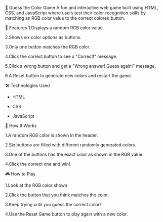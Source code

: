 🎨 Guess the Color Game
A fun and interactive web game built using HTML, CSS, and JavaScript where users test their color recognition skills by matching an RGB color value to the correct colored button.

🚀 Features
1.Displays a random RGB color value.

2.Shows six color options as buttons.

3.Only one button matches the RGB color.

4.Click the correct button to see a "Correct!" message.

5.Click a wrong button and get a "Wrong answer! Guess again!" message.

6.A Reset button to generate new colors and restart the game.

🛠️ Technologies Used

* HTML

* CSS

* JavaScript

🧠 How It Works

1.A random RGB color is shown in the header.

2.Six buttons are filled with different randomly generated colors.

3.One of the buttons has the exact color as shown in the RGB value.

4.Click the correct one and win!

🎮 How to Play

1.Look at the RGB color shown.

2.Click the button that you think matches the color.

3.Keep trying until you guess the correct color!

4.Use the Reset Game button to play again with a new color.

